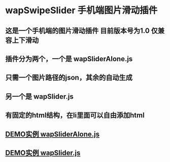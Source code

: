 wapSwipeSlider  手机端图片滑动插件
=================

这是一个手机端的图片滑动插件  目前版本号为1.0 仅兼容上下滑动
-----------------------------------

插件分为两个，一个是  wapSliderAlone.js
-----------------------------------

只需一个图片路径的json，其余的自动生成
-----------------------------------

另一个是  wapSlider.js
-----------------------------------

有固定的html结构，在li里面可以自由添加html
-----------------------------------

[DEMO实例    wapSliderAlone.js](http://akdemo.sinaapp.com/wap/swipeslide/alone.html)<br /> 
-----------------------------------

[DEMO实例    wapSlider.js](http://akdemo.sinaapp.com/wap/swipeslide/index.html)<br /> 
-----------------------------------